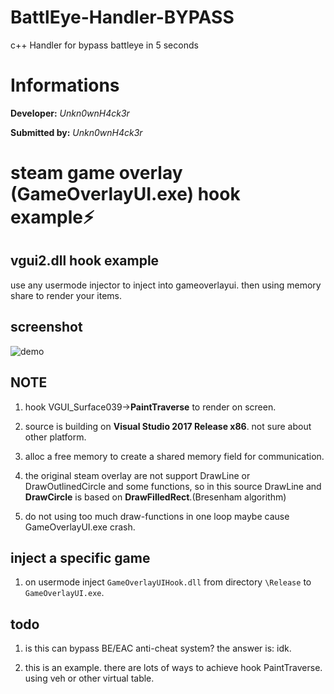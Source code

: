 # BattlEye-Handler-BYPASS
c++ Handler for bypass battleye in 5 seconds

# Informations
**Developer:** *Unkn0wnH4ck3r*

**Submitted by:** *Unkn0wnH4ck3r*





# steam game overlay (GameOverlayUI.exe) hook example⚡

## vgui2.dll hook example

use any usermode injector to inject into gameoverlayui. then using memory share to render your items.

## screenshot
![demo](https://i.loli.net/2020/03/27/5HgNOzxLbwKks6M.png)

## NOTE

1. hook VGUI_Surface039->**PaintTraverse** to render on screen.

2. source is building on **Visual Studio 2017 Release x86**. not sure about other platform.

3. alloc a free memory to create a shared memory field for communication.

4. the original steam overlay are not support DrawLine or DrawOutlinedCircle and some functions, so in this source DrawLine and **DrawCircle** is based on **DrawFilledRect**.(Bresenham algorithm)

5. do not using too much draw-functions in one loop maybe cause GameOverlayUI.exe crash.

## inject a specific game

1.  on usermode inject `GameOverlayUIHook.dll` from directory `\Release` to `GameOverlayUI.exe`.

## todo
1.  is this can bypass BE/EAC anti-cheat system? the answer is: idk.

2.  this is an example. there are lots of ways to achieve hook PaintTraverse. using veh or other virtual table.
